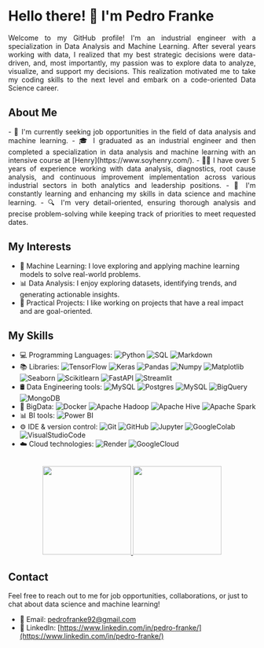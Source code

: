 # Hello there! 👋 I'm Pedro Franke

<p align='justify'>
Welcome to my GitHub profile! I'm an industrial engineer with a specialization in Data Analysis and Machine Learning. After several years working with data, I realized that my best strategic decisions were data-driven, and, most importantly, my passion was to explore data to analyze, visualize, and support my decisions. This realization motivated me to take my coding skills to the next level and embark on a code-oriented Data Science career.
</p>

## About Me
<p align='justify'>
- 💼 I'm currently seeking job opportunities in the field of data analysis and machine learning.
- 🎓 I graduated as an industrial engineer and then completed a specialization in data analysis and machine learning with an intensive course at [Henry](https://www.soyhenry.com/).
- 👨‍💻 I have over 5 years of experience working with data analysis, diagnostics, root cause analysis, and continuous improvement implementation across various industrial sectors in both analytics and leadership positions.
- 🌱 I'm constantly learning and enhancing my skills in data science and machine learning.
- 🔍 I'm very detail-oriented, ensuring thorough analysis and precise problem-solving while keeping track of priorities to meet requested dates.
</p>

## My Interests
- 🤖 Machine Learning: I love exploring and applying machine learning models to solve real-world problems.
- 📊 Data Analysis: I enjoy exploring datasets, identifying trends, and generating actionable insights.
- 🚀 Practical Projects: I like working on projects that have a real impact and are goal-oriented.

## My Skills
- 💻 Programming Languages: 
  ![Python](https://img.shields.io/badge/-Python-333333?style=flat&logo=python)
  ![SQL](https://img.shields.io/badge/-SQL-333333?style=flat&logo=sql)
  ![Markdown](https://img.shields.io/badge/-Markdown-333333?style=flat&logo=markdown)
- 📚 Libraries: 
  ![TensorFlow](https://img.shields.io/badge/-TensorFlow-333333?style=flat&logo=tensorflow)
  ![Keras](https://img.shields.io/badge/-Keras-333333?style=flat&logo=keras)
  ![Pandas](https://img.shields.io/badge/-Pandas-333333?style=flat&logo=pandas)
  ![Numpy](https://img.shields.io/badge/-Numpy-333333?style=flat&logo=numpy)
  ![Matplotlib](https://img.shields.io/badge/-Matplotlib-333333?style=flat&logo=matplotlib)
  ![Seaborn](https://img.shields.io/badge/-Seaborn-333333?style=flat&logo=seaborn)
  ![Scikitlearn](https://img.shields.io/badge/-Scikitlearn-333333?style=flat&logo=scikitlearn)
  ![FastAPI](https://img.shields.io/badge/-FastAPI-333333?style=flat&logo=fastapi)
  ![Streamlit](https://img.shields.io/badge/-Streamlit-333333?style=flat&logo=streamlit)
- 🛢 Data Engineering tools: 
  ![MySQL](https://img.shields.io/badge/-MySQL-333333?style=flat&logo=MySQL)
  ![Postgres](https://img.shields.io/badge/-Postgres-333333?style=flat&logo=postgresql)
  ![MySQL](https://img.shields.io/badge/-MySQL-333333?style=flat&logo=MySQL)
  ![BigQuery](https://img.shields.io/badge/-BigQuery-333333?style=flat&logo=googlebigquery)
  ![MongoDB](https://img.shields.io/badge/-MongoDB-333333?style=flat&logo=mongodb)
- 🔧 BigData: 
  ![Docker](https://img.shields.io/badge/-Docker-333333?style=flat&logo=docker)
  ![Apache Hadoop](https://img.shields.io/badge/-Apache%20Hadoop-333333?style=flat&logo=apache-hadoop)
  ![Apache Hive](https://img.shields.io/badge/-Apache%20Hive-333333?style=flat&logo=apache-hive)
  ![Apache Spark](https://img.shields.io/badge/-Apache%20Spark-333333?style=flat&logo=apache-spark)
- 📊 BI tools: 
  ![Power BI](https://img.shields.io/badge/-Power%20BI-333333?style=flat&logo=powerbi)
- ⚙️ IDE & version control: 
  ![Git](https://img.shields.io/badge/-Git-333333?style=flat&logo=git)
  ![GitHub](https://img.shields.io/badge/-GitHub-333333?style=flat&logo=github)
  ![Jupyter](https://img.shields.io/badge/-Jupyter-333333?style=flat&logo=jupyter)
  ![GoogleColab](https://img.shields.io/badge/-Google_Colab-333333?style=flat&logo=googlecolab&logoColor=F9AB00)
  ![VisualStudioCode](https://img.shields.io/badge/-Visual%20Studio%20Code-333333?style=flat&logo=visual-studio-code&logoColor=007ACC)
- ☁️ Cloud technologies: 
  ![Render](https://img.shields.io/badge/-Render-333333?style=flat&logo=render)
  ![GoogleCloud](https://img.shields.io/badge/-Google%20Cloud-333333?style=flat&logo=googlecloud)

<p align="center">
<br/>

<a href="[https://github.com/pedrofranke](https://github.com/pedrofranke)">
  <img height="180em" src="https://github-readme-stats.vercel.app/api?username=pedrofranke" />
  <img height="180em" src="https://github-readme-stats.vercel.app/api/top-langs/?username=pedrofranke" />
</a>

<br/>
</p>

## Contact
Feel free to reach out to me for job opportunities, collaborations, or just to chat about data science and machine learning!

- 📧 Email: [pedrofranke92@gmail.com](mailto:pedrofranke92@gmail.com)
- 💼 LinkedIn: [https://www.linkedin.com/in/pedro-franke/](https://www.linkedin.com/in/pedro-franke/)
